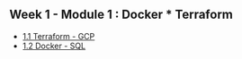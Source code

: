 ## Week 1 - Module 1 : Docker * Terraform

- [1.1 Terraform - GCP](https://github.com/garjita63/de-zoomcamp-2024/blob/main/learning/module1/terraform_gcp.md)
- [1.2 Docker - SQL](https://github.com/garjita63/de-zoomcamp-2024/blob/main/learning/module1/docker_sql.md)
